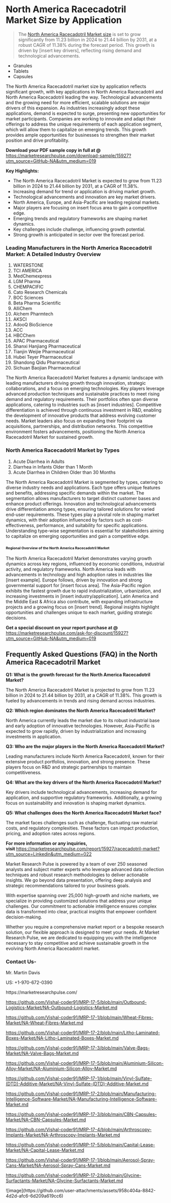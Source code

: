 <h1>North America Racecadotril Market&nbsp;Size by Application</h1><blockquote><p>The <a href="https://marketresearchpulse.com/download-sample/15927?utm_source=GitHub-NA&amp;utm_medium=019">North America Racecadotril Market size</a> is set to grow significantly from 11.23 billion in 2024 to 21.44 billion by 2031, at a robust CAGR of 11.38% during the forecast period. This growth is driven by [insert key drivers], reflecting rising demand and technological advancements.</p></blockquote><ul><li>Granules<li> Tablets<li> Capsules</li></ul><p>The North America Racecadotril market size by application reflects significant growth, with key applications in North America Racecadotril and North America Racecadotril leading the way. Technological advancements and the growing need for more efficient, scalable solutions are major drivers of this expansion. As industries increasingly adopt these applications, demand is expected to surge, presenting new opportunities for market participants. Companies are working to innovate and adapt their offerings to address the unique requirements of each application segment, which will allow them to capitalize on emerging trends. This growth provides ample opportunities for businesses to strengthen their market position and drive profitability.</p><p><strong>Download your PDF sample copy in full at @ </strong><a href="https://marketresearchpulse.com/download-sample/15927?utm_source=GitHub-NA&amp;utm_medium=019">https://marketresearchpulse.com/download-sample/15927?utm_source=GitHub-NA&amp;utm_medium=019</a></p><p><strong>Key Highlights: </strong></p><ul><li>The North America Racecadotril Market is expected to grow from 11.23 billion in 2024 to 21.44 billion by 2031, at a CAGR of 11.38%.</li><li>Increasing demand for trend or application is driving market growth.</li><li>Technological advancements and innovation are key market drivers.</li><li>North America, Europe, and Asia-Pacific are leading regional markets.</li><li>Major players are focusing on insert focus area to gain a competitive edge.</li><li>Emerging trends and regulatory frameworks are shaping market dynamics.</li><li>Key challenges include challenge, influencing growth potential.</li><li>Strong growth is anticipated in sector over the forecast period.</li></ul><h3>Leading Manufacturers in the North America Racecadotril Market: A Detailed Industry Overview</h3><ol><li>WATERSTONE</li><li>TCI AMERICA</li><li>MedChemexpress</li><li>LGM Pharma</li><li>CHEMPACIFIC</li><li>Cato Research Chemicals</li><li>BOC Sciences</li><li>Beta Pharma Scientific</li><li>AlliChem</li><li>Alchem Pharmtech</li><li>AKSCI</li><li>AdooQ BioScience</li><li>ACC</li><li>HBCChem</li><li>APAC Pharmaceutical</li><li>Shanxi Hanjiang Pharmaceutical</li><li>Tianjin Weijie Pharmaceutical</li><li>Hubei Teyer Pharmaceutical</li><li>Shandong Qidu Pharmaceutical</li><li>Sichuan Baojian Pharmaceutical</li></ol><div class="flex max-w-full flex-col flex-grow"><div class="min-h-8 text-message flex w-full flex-col items-end gap-2 whitespace-normal break-words [.text-message+&amp;]:mt-5" dir="auto" data-message-author-role="assistant" data-message-id="fd8432e4-4910-450d-b182-61b7bfb0a01f" data-message-model-slug="gpt-4o"><div class="flex w-full flex-col gap-1 empty:hidden first:pt-[3px]"><div class="markdown prose w-full break-words dark:prose-invert light"><p>The North America Racecadotril Market features a dynamic landscape with leading manufacturers driving growth through innovation, strategic collaborations, and a focus on emerging technologies. Key players leverage advanced production techniques and sustainable practices to meet rising demand and regulatory requirements. Their portfolios often span diverse applications, catering to industries such as [insert industries]. Competitive differentiation is achieved through continuous investment in R&amp;D, enabling the development of innovative products that address evolving customer needs. Market leaders also focus on expanding their footprint via acquisitions, partnerships, and distribution networks. This competitive environment fosters advancements, positioning the North America Racecadotril Market for sustained growth.</p></div></div></div></div><h3>North America Racecadotril Market by Types</h3><ol><li>Acute Diarrhea in Adults<li> Diarrhea in Infants Older than 1 Month<li> Acute Diarrhea in Children Older than 30 Months</li></ol><div class="flex max-w-full flex-col flex-grow"><div class="min-h-8 text-message flex w-full flex-col items-end gap-2 whitespace-normal break-words [.text-message+&amp;]:mt-5" dir="auto" data-message-author-role="assistant" data-message-id="084470be-0bb7-4664-bddf-5156b4f41249" data-message-model-slug="gpt-4o-mini"><div class="flex w-full flex-col gap-1 empty:hidden first:pt-[3px]"><div class="markdown prose w-full break-words dark:prose-invert light"><p>The North America Racecadotril Market is segmented by types, catering to diverse industry needs and applications. Each type offers unique features and benefits, addressing specific demands within the market. The segmentation allows manufacturers to target distinct customer bases and enhance product offerings. Innovation and technological advancements drive differentiation among types, ensuring tailored solutions for varied end-user requirements. These types play a pivotal role in shaping market dynamics, with their adoption influenced by factors such as cost-effectiveness, performance, and suitability for specific applications. Understanding type-wise segmentation is essential for stakeholders aiming to capitalize on emerging opportunities and gain a competitive edge.</p></div></div></div></div><h3><span style="font-size: 11px;">Regional Overview of the North America Racecadotril Market</span></h3><div class="flex max-w-full flex-col flex-grow"><div class="min-h-8 text-message flex w-full flex-col items-end gap-2 whitespace-normal break-words [.text-message+&amp;]:mt-5" dir="auto" data-message-author-role="assistant" data-message-id="e9038762-ce64-4e30-91c9-9bd413514231" data-message-model-slug="gpt-4o-mini"><div class="flex w-full flex-col gap-1 empty:hidden first:pt-[3px]"><div class="markdown prose w-full break-words dark:prose-invert light"><p>The North America Racecadotril Market demonstrates varying growth dynamics across key regions, influenced by economic conditions, industrial activity, and regulatory frameworks. North America leads with advancements in technology and high adoption rates in industries like [insert example]. Europe follows, driven by innovation and strong governmental support for [insert focus area]. The Asia-Pacific region exhibits the fastest growth due to rapid industrialization, urbanization, and increasing investments in [insert industry/application]. Latin America and the Middle East &amp; Africa also contribute, with expanding infrastructure projects and a growing focus on [insert trend]. Regional insights highlight opportunities and challenges unique to each market, guiding strategic decisions.</p></div></div></div></div><p><strong>Get a special discount on your report purchase at @ </strong><a href="https://marketresearchpulse.com/ask-for-discount/15927?utm_source=GitHub-NA&amp;utm_medium=019">https://marketresearchpulse.com/ask-for-discount/15927?utm_source=GitHub-NA&amp;utm_medium=019</a></p><h2>Frequently Asked Questions (FAQ) in the North America Racecadotril Market</h2><p><strong>Q1: What is the growth forecast for the North America Racecadotril Market?</strong></p><p>The North America Racecadotril Market is projected to grow from 11.23 billion in 2024 to 21.44 billion by 2031, at a CAGR of 11.38%. This growth is fueled by advancements in trends and rising demand across industries.</p><p><strong>Q2: Which region dominates the North America Racecadotril Market?</strong></p><p>North America currently leads the market due to its robust industrial base and early adoption of innovative technologies. However, Asia-Pacific is expected to grow rapidly, driven by industrialization and increasing investments in application.</p><p><strong>Q3: Who are the major players in the North America Racecadotril Market?</strong></p><p>Leading manufacturers include North America Racecadotril, known for their extensive product portfolios, innovation, and strong presence. These players focus on R&amp;D and strategic partnerships to maintain competitiveness.</p><p><strong>Q4: What are the key drivers of the North America Racecadotril Market?</strong></p><p>Key drivers include technological advancements, increasing demand for application, and supportive regulatory frameworks. Additionally, a growing focus on sustainability and innovation is shaping market dynamics.</p><p><strong>Q5: What challenges does the North America Racecadotril Market face?</strong></p><p>The market faces challenges such as challenge, fluctuating raw material costs, and regulatory complexities. These factors can impact production, pricing, and adoption rates across regions.</p><p><strong>For more information or any inquiries, visit&nbsp;</strong><a href="https://marketresearchpulse.com/report/15927/racecadotril-market?utm_source=Linkedin&utm_medium=022">https://marketresearchpulse.com/report/15927/racecadotril-market?utm_source=Linkedin&utm_medium=022</a></p><p>Market Research Pulse is powered by a team of over 250 seasoned analysts and subject matter experts who leverage advanced data collection techniques and robust research methodologies to deliver actionable insights. We go beyond data presentation, offering deep analysis and strategic recommendations tailored to your business goals.</p><p>With expertise spanning over 25,000 high-growth and niche markets, we specialize in providing customized solutions that address your unique challenges. Our commitment to actionable intelligence ensures complex data is transformed into clear, practical insights that empower confident decision-making.</p><p>Whether you require a comprehensive market report or a bespoke research solution, our flexible approach is designed to meet your needs. At Market Research Pulse, we are dedicated to equipping you with the intelligence necessary to stay competitive and achieve sustainable growth in the evolving North America Racecadotril market.</p><h3><strong>Contact Us-</strong></h3><p>Mr. Martin Davis</p><p>US: +1-970-672-0390</p><p>https://marketresearchpulse.com/</p><p><a href="https://github.com/Vishal-coder91/MRP-17-5/blob/main/Outbound-Logistics-Market/NA-Outbound-Logistics-Market.md">https://github.com/Vishal-coder91/MRP-17-5/blob/main/Outbound-Logistics-Market/NA-Outbound-Logistics-Market.md</a></p><p><a href="https://github.com/Vishal-coder91/MRP-17-1/blob/main/Wheat-Fibres-Market/NA-Wheat-Fibres-Market.md">https://github.com/Vishal-coder91/MRP-17-1/blob/main/Wheat-Fibres-Market/NA-Wheat-Fibres-Market.md</a></p><p><a href="https://github.com/Vishal-coder91/MRP-17-2/blob/main/Litho-Laminated-Boxes-Market/NA-Litho-Laminated-Boxes-Market.md">https://github.com/Vishal-coder91/MRP-17-2/blob/main/Litho-Laminated-Boxes-Market/NA-Litho-Laminated-Boxes-Market.md</a></p><p><a href="https://github.com/Vishal-coder91/MRP-17-3/blob/main/Valve-Bags-Market/NA-Valve-Bags-Market.md">https://github.com/Vishal-coder91/MRP-17-3/blob/main/Valve-Bags-Market/NA-Valve-Bags-Market.md</a></p><p><a href="https://github.com/Vishal-coder91/MRP-17-5/blob/main/Aluminium-Silicon-Alloy-Market/NA-Aluminium-Silicon-Alloy-Market.md">https://github.com/Vishal-coder91/MRP-17-5/blob/main/Aluminium-Silicon-Alloy-Market/NA-Aluminium-Silicon-Alloy-Market.md</a></p><p><a href="https://github.com/Vishal-coder91/MRP-17-1/blob/main/Vinyl-Sulfate-(DTD)-Additive-Market/NA-Vinyl-Sulfate-(DTD)-Additive-Market.md">https://github.com/Vishal-coder91/MRP-17-1/blob/main/Vinyl-Sulfate-(DTD)-Additive-Market/NA-Vinyl-Sulfate-(DTD)-Additive-Market.md</a></p><p><a href="https://github.com/Vishal-coder91/MRP-17-2/blob/main/Manufacturing-Intelligence-Software-Market/NA-Manufacturing-Intelligence-Software-Market.md">https://github.com/Vishal-coder91/MRP-17-2/blob/main/Manufacturing-Intelligence-Software-Market/NA-Manufacturing-Intelligence-Software-Market.md</a></p><p><a href="https://github.com/Vishal-coder91/MRP-17-3/blob/main/CBN-Capsules-Market/NA-CBN-Capsules-Market.md">https://github.com/Vishal-coder91/MRP-17-3/blob/main/CBN-Capsules-Market/NA-CBN-Capsules-Market.md</a></p><p><a href="https://github.com/Vishal-coder91/MRP-17-4/blob/main/Arthroscopy-Implants-Market/NA-Arthroscopy-Implants-Market.md">https://github.com/Vishal-coder91/MRP-17-4/blob/main/Arthroscopy-Implants-Market/NA-Arthroscopy-Implants-Market.md</a></p><p><a href="https://github.com/Vishal-coder91/MRP-17-5/blob/main/Capital-Lease-Market/NA-Capital-Lease-Market.md">https://github.com/Vishal-coder91/MRP-17-5/blob/main/Capital-Lease-Market/NA-Capital-Lease-Market.md</a></p><p><a href="https://github.com/Vishal-coder91/MRP-17-1/blob/main/Aerosol-Spray-Cans-Market/NA-Aerosol-Spray-Cans-Market.md">https://github.com/Vishal-coder91/MRP-17-1/blob/main/Aerosol-Spray-Cans-Market/NA-Aerosol-Spray-Cans-Market.md</a></p><p><a href="https://github.com/Vishal-coder91/MRP-17-2/blob/main/Glycine-Surfactants-Market/NA-Glycine-Surfactants-Market.md">https://github.com/Vishal-coder91/MRP-17-2/blob/main/Glycine-Surfactants-Market/NA-Glycine-Surfactants-Market.md</a></p>
![image](https://github.com/user-attachments/assets/958c404a-8842-4d2d-afc6-6d209a619cc6)
